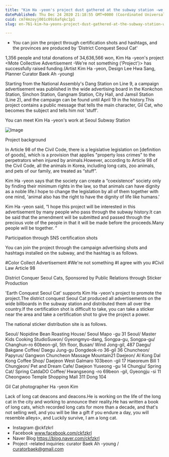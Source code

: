 ```yaml
---
title: "Kim Ha -yeon's project dust gathered at the subway station -we are not a product"
datePublished: Thu Dec 24 2020 21:18:55 GMT+0000 (Coordinated Universal Time)
cuid: cm74mzoyj001c09i6afqkc1p1
slug: en-761-kim-ha-yeons-project-dust-gathered-at-the-subway-station-we-are-not-a-product

---
```



- You can join the project through certification shots and hashtags, and the provinces are produced by 'District Conquest Seoul Cat'

1,356 people and total donations of 34,636,566 won, Kim Ha -yeon's project <Mote Collective Advertisement -We're not something ('Project')> has successfully raised funding.(Artist Kim Ha -yeon, Design Lee Hwa Sang, Planner Curator Baek Ah -young)

Starting from the National Assembly's Dang Station on Line 9, a campaign advertisement was published in the wide advertising board in the Konkchon Station, Sinchon Station, Gangnam Station, City Hall, and Jamsil Station (Line 2), and the campaign can be found until April 19 in the history.This project contains a public message that tells the main character, Gil Cat, who becomes the subject and tells him not 'stuff'.

You can meet Kim Ha -yeon's work at Seoul Subway Station

![Image](https://cdn.hashnode.com/res/hashnode/image/upload/v1739529565301/b6885ba8-5ab8-474c-9d04-172a6a5e4429.jpeg)

Project background

In Article 98 of the Civil Code, there is a legislative legislation on [definition of goods], which is a provision that applies "property loss crimes" to the perpetrators when injured by animals.However, according to Article 98 of the Civil Code, all the animals in Korea, including long cats, zoo animals, and pets of our family, are treated as “stuff”.

Kim Ha -yeon says that the society can create a “coexistence” society only by finding their minimum rights in the law, so that animals can have dignity as a noble life.I hope to change the legislation by all of them together with one mind, 'animal also has the right to have the dignity of life like humans.'

Kim Ha -yeon said, “I hope this project will be interested in this advertisement by many people who pass through the subway history.It can be said that the amendment will be submitted and passed through the precious vote of the people in that it will be made before the proceeds.Many people will be together. ”

Participation through SNS certification shots

You can join the project through the campaign advertising shots and hashtags installed on the subway, and the hashtag is as follows.

#Color Collect Advertisement #We're not something #I agree with you #Civil Law Article 98

District Conquer Seoul Cats, Sponsored by Public Relations through Sticker Production

'Earth Conquest Seoul Cat' supports Kim Ha -yeon's project to promote the project.The district conquest Seoul Cat produced all advertisements on the wide billboards in the subway station and distributed them all over the country.If the certification shot is difficult to take, you can take a sticker near the area and take a certification shot to give the project a power.

The national sticker distribution site is as follows.

Seoul/ Nopidine Bean Roasting House/ Seoul Mapo -gu 31 Seoul/ Master Kids Cooking StudioSuwon/ Gyeongmyo-dang, Songpa-gu, Songpa-gu/ Changhun-ro 60beon-gil, 5th floor, Busan/ Wind Jong-gil, 487 Daegu/ Bakgane Coffee/ Daegu Jung-gu Dongdeok-ro 36-gil 36 Chuncheon/ Papyrus/ Gangwon Chuncheon Massage Mountain21 Daejeon/ Al Kong Dal Kong Coffee Shop/ Daejeon West Galmaro 103beon -gil 17 Haeoreum Bill 1 Chungjeon/ Pet and Dream Cafe/ Daejeon Yuseong -gu 14 Chungju/ Spring Cat/ Spring CatdaDO Coffee/ Hwangseong -ro 69beon -gil, Gyeongju -si 11 Cheongwoo Temple Shopping Mall 311 Dong 104

Gil Cat photographer Ha -yeon Kim

Lack of long cat deacons and deacons.He is working on the life of the long cat in the city and working to announce their reality.He has written a book of long cats, which recorded long cats for more than a decade, and that's not selling well, and you will be like a gift if you endure a day, you will resemble alleys>, and Luckily survive, I am a long cat.

- Instagram @ckfzkrl
- Facebook www.facebook.com/ckfzkrl
- Naver Blog https://blog.naver.com/ckfzkrl
- Project -related inquiries: curator Baek Ah -young / curatorbaek@gmail.com